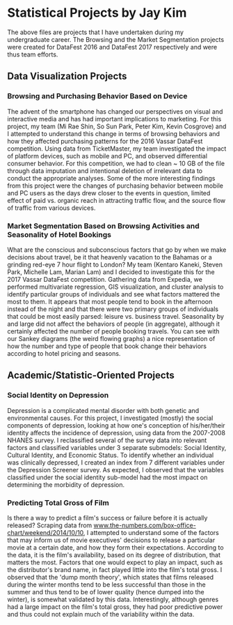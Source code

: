 # Statistical Projects by Jay Kim

The above files are projects that I have undertaken during my undergraduate career. The Browsing and the Market Segmentation projects
were created for DataFest 2016 and DataFest 2017 respectively and were thus team efforts.

## Data Visualization Projects

### Browsing and Purchasing Behavior Based on Device

The advent of the smartphone has changed our perspectives on visual and interactive media and has had important implications to marketing. For this project, my team (Mi Rae Shin, So Sun Park, Peter Kim, Kevin Cosgrove) and I attempted to understand this change in terms of browsing behaviors and how they affected purchasing patterns for the 2016 Vassar DataFest competition. Using data from TicketMaster, my team investigated the impact of platform devices, such as mobile and PC, and observed differential consumer behavior. For this competition, we had to clean ~ 10 GB of the file through data imputation and intentional deletion of irrelevant data to conduct the appropriate analyses. Some of the more interesting findings from this project were the changes of purchasing behavior between mobile and PC users as the days drew closer to the events in question, limited effect of paid vs. organic reach in attracting traffic flow, and the source flow of traffic from various devices.

### Market Segmentation Based on Browsing Activities and Seasonality of Hotel Bookings

What are the conscious and subconscious factors that go by when we make decisions about travel, be it that heavenly vacation to the Bahamas or a grinding red-eye 7 hour flight to London? My team (Kentaro Kaneki, Steven Park, Michelle Lam, Marian Lam) and I decided to investigate this for the 2017 Vassar DataFest competition. Gathering data from Expedia, we performed multivariate regression, GIS visualization, and cluster analysis to identify particular groups of individuals and see what factors mattered the most to them. It appears that most people tend to book in the afternoon instead of the night and that there were two primary groups of individuals that could be most easily parsed: leisure vs. business travel. Seasonality by and large did not affect the behaviors of people (in aggregate), although it certainly affected the number of people booking travels. You can see with our Sankey diagrams (the weird flowing graphs) a nice representation of how the number and type of people that book change their behaviors according to hotel pricing and seasons.

## Academic/Statistic-Oriented Projects

### Social Identity on Depression

Depression is a complicated mental disorder with both genetic and environmental causes. For this project, I investigated (mostly) the social components of depression, looking at how one's conception of his/her/their identity affects the incidence of depression, using data from the 2007-2008 NHANES survey. I reclassified several of the survey data into relevant factors and classified variables under 3 separate submodels: Social Identity, Cultural Identity, and Economic Status. To identify whether an individual was clinically depressed, I created an index from 7 different variables under the Depression Screener survey. As expected, I observed that the variables classified under the social identity sub-model had the most impact on determining the morbidity of depression.

### Predicting Total Gross of Film

Is there a way to predict a film's success or failure before it is actually released? Scraping data from www.the-numbers.com/box-office-chart/weekend/2014/10/10, I attempted to understand some of the factors that may inform us of movie executives' decisions to release a particular movie at a certain date, and how they form their expectations. According to the data, it is the film's availability, based on its degree of distribution, that matters the most. Factors that one would expect to play an impact, such as the distributor's brand name, in fact played little into the film's total gross. I observed that the 'dump month theory', which states that films released during the winter months tend to be less successful than those in the summer and thus tend to be of lower quality (hence dumped into the winter), is somewhat validated by this data. Interestingly, although genres had a large impact on the film's total gross, they had poor predictive power and thus could not explain much of the variability within the data.


